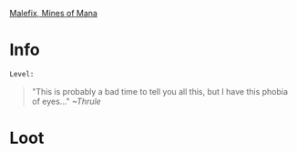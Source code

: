 <!-- TITLE: An Egg Watcher -->

[Malefix, Mines of Mana](malefix)

# Info

```perl
Level: 
```
> "This is probably a bad time to tell you all this, but I have this phobia of eyes..."
> *~Thrule*


# Loot
